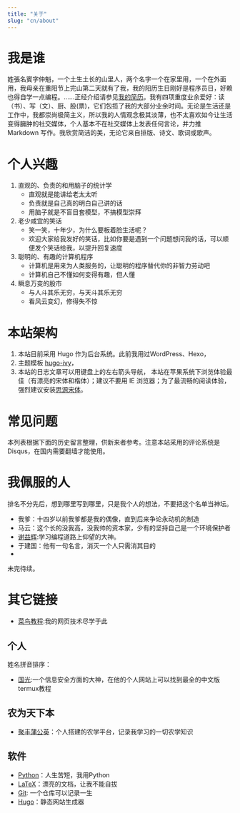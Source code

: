 ```yaml
---
title: "关于"
slug: "cn/about"
---
```


# 我是谁

姓張名賓字仲魁，一个土生土长的山里人，两个名字一个在家里用，一个在外面用，我母亲在重阳节上完山第二天就有了我，我的阳历生日刚好是程序员日，好赖也得自学一点编程。……正经介绍请参见[我的简历](../vitae/)。我有四项重度业余爱好：读（书）、写（文）、厨、股(票)，它们包揽了我的大部分业余时间。无论是生活还是工作中，我都崇尚极简主义，所以我的人情观念极其淡薄，也不太喜欢如今让生活变得臃肿的社交媒体，个人基本不在社交媒体上发表任何言论，并力推 Markdown 写作。我欣赏简洁的美，无论它来自排版、诗文、歌词或歌声。

# 个人兴趣

1. 直观的、负责的和用脑子的统计学
    - 直观就是能讲给老太太听
    - 负责就是自己真的明白自己讲的话
    - 用脑子就是不盲目套模型，不搞模型崇拜
1. 老少咸宜的笑话
    - 笑一笑，十年少，为什么要板着脸生活呢？
    - 欢迎大家给我发好的笑话，比如你要是遇到一个问题想问我的话，可以顺便发个笑话给我，以提升回复速度
1. 聪明的、有趣的计算机程序
    - 计算机是用来为人类服务的，让聪明的程序替代你的非智力劳动吧
    - 计算机自己不懂如何变得有趣，但人懂
1. 瞬息万变的股市
    - 与人斗其乐无穷，与天斗其乐无穷
    - 看风云变幻，修得失不惊

# 本站架构

1. 本站目前采用 Hugo 作为后台系统。此前我用过WordPress、Hexo，
1. 主题模板 [hugo-ivy](https://github.com/yihui/hugo-ivy)，
1. 本站的日志文章可以用键盘上的左右箭头导航，
本站在苹果系统下浏览体验最佳（有漂亮的宋体和楷体）；建议不要用 IE 浏览器；为了最流畅的阅读体验，强烈建议安装[思源宋体]()。

# 常见问题

本列表根据下面的历史留言整理，供新来者参考。注意本站采用的评论系统是 Disqus，在国内需要翻墙才能使用。


# 我佩服的人

排名不分先后，想到哪里写到哪里，只是我个人的想法，不要把这个名单当神坛。

- 我爹：十四岁以前我爹都是我的偶像，直到后来争论永动机的制造
- 马云：这个长的没我高，没我帅的资本家，少有的坚持自己是一个环境保护者
- [谢益辉](yihui.org):学习编程道路上仰望的大神。
- 于建国：他有一句名言，消灭一个人只需消其目的
- 

未完待续。

# 其它链接

- [菜鸟教程](https://www.runoob.com/):我的网页技术尽学于此

## 个人

姓名拼音排序：

- [国光](https://www.sqlsec.com):一个信息安全方面的大神，在他的个人网站上可以找到最全的中文版termux教程

<!--
- [陈丽云](http://www.loyhome.com)：山东大学，经济学，网站控，useR
- [高涛](https://joegaotao.github.io)：统计，机器学习，唇红齿白
- [胡江堂](http://jiangtanghu.com/cn/)：北大软件学院，经济学，SAS程序员，一肚子墨水，一手好字
- [黄晨成](https://liam0205.me)：码农，TeX 专家
- [李代江](https://daijiang.name)：生态，useR
- [李昕垚](http://www.xinyao.pub)：useR，经济，金融，文学，历史
- [廖永賦](https://yongfu.name)：对 R Markdown 的介绍写得比我还好
- [刘思喆](http://www.bjt.name)：人大，useR，数据挖掘
- [邱怡轩](http://yixuan.cos.name/)：人大，useR，GNU，统计，过细之人
- [谭显英](https://shrektan.com)：useR，金融，靠谱厮
- [肖楠](https://nanx.me)：中南大学，useR，技术控
- [徐依含](https://yihanxu.github.io)：能言善辩，爱追问，爱读书
- [杨洵默](https://tcya.xyz)：脑力深邃
- [殷腾飞](http://www.tengfei.name/)：ISU，生物，统计
- [俞丽佳](https://yulijia.net)：生物信息、码农、靠谱厮
- [于淼](https://yufree.cn)：环境科学，useR，思考者
- [张列弛](https://www.liechi.org)：生物，文学

- [陈钢](http://www.gossipcoder.com/)：中南大学，useR，生物信息学，译者
- [范建宁](http://blog.cos.name/fan)：川大人大，量化投资，useR，许三多
- [魏太云](http://blog.cos.name/taiyun)：中南大学/人大，useR，可视化，数学建模，文绉绉
- [颜林林](http://yanlinlin82.vicp.net/blog/)：useR，GNU，生物
-->

## 农为天下本

- [聚丰蒲公英](https://jfpgy.top)：个人搭建的农学平台，记录我学习的一切农学知识


## 软件

- [Python](https://www.python.org)：人生苦短，我用Python
- [LaTeX](http://www.ctan.org)：漂亮的文档，让我不能自拔
- [Git](): 一个仓库可以记录一生
- [Hugo](http://gohugo.io)：静态网站生成器

